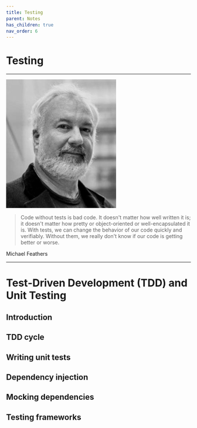 ```yaml
---
title: Testing
parent: Notes
has_children: true
nav_order: 6
---
```


# Testing

<hr class="splash">

![Michael Feathers](../../images/people/michael_feathers.png)

<blockquote class="pretty"><span>
Code without tests is bad code. It doesn't matter how well written it is; it doesn't matter how pretty or object-oriented or well-encapsulated it is. With tests, we can change the behavior of our code quickly and verifiably. Without them, we really don't know if our code is getting better or worse.
</span></blockquote>
<p class="attribution">Michael Feathers</p>

<hr class="splash">

# Test-Driven Development (TDD) and Unit Testing

## Introduction

## TDD cycle

## Writing unit tests

## Dependency injection

## Mocking dependencies

## Testing frameworks
